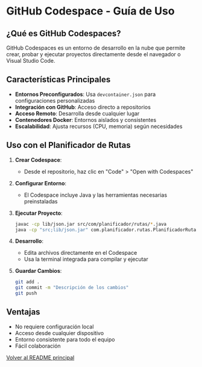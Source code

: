 # GitHub Codespace - Guía de Uso

## ¿Qué es GitHub Codespaces?
GitHub Codespaces es un entorno de desarrollo en la nube que permite crear, probar y ejecutar proyectos directamente desde el navegador o Visual Studio Code.

## Características Principales
- **Entornos Preconfigurados**: Usa `devcontainer.json` para configuraciones personalizadas
- **Integración con GitHub**: Acceso directo a repositorios
- **Acceso Remoto**: Desarrolla desde cualquier lugar
- **Contenedores Docker**: Entornos aislados y consistentes
- **Escalabilidad**: Ajusta recursos (CPU, memoria) según necesidades

## Uso con el Planificador de Rutas
1. **Crear Codespace**:
   - Desde el repositorio, haz clic en "Code" > "Open with Codespaces"
   
2. **Configurar Entorno**:
   - El Codespace incluye Java y las herramientas necesarias preinstaladas

3. **Ejecutar Proyecto**:
   ```bash
   javac -cp lib/json.jar src/com/planificador/rutas/*.java
   java -cp "src;lib/json.jar" com.planificador.rutas.PlanificadorRutasApp
   ```

4. **Desarrollo**:
   - Edita archivos directamente en el Codespace
   - Usa la terminal integrada para compilar y ejecutar

5. **Guardar Cambios**:
   ```bash
   git add .
   git commit -m "Descripción de los cambios"
   git push
   ```

## Ventajas
- No requiere configuración local
- Acceso desde cualquier dispositivo
- Entorno consistente para todo el equipo
- Fácil colaboración

[Volver al README principal](../README.md)
